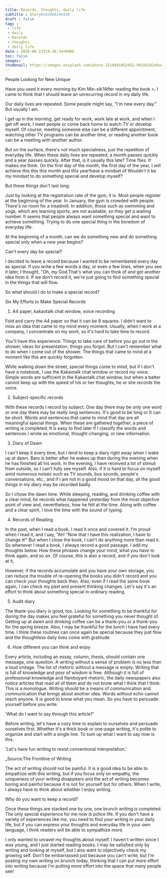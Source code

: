 ```yaml
---
title: Records, thoughts, daily life
subtitle : Story#202008240438
draft : false
tags :
 - life
 - daily
 - Records
 - thoughts
 - daily life
date : 2020-08-23T19:38:34+0900
toc: false
images: 
thumbnail: https://images.unsplash.com/photo-1518481852452-9415b262eba4?ixlib=rb-1.2.1&q=80&fm=jpg&crop=entropy&cs=tinysrgb&w=1080&fit=max&ixid=eyJhcHBfaWQiOjE1NTU0OX0
---
```


People Looking for New Unique  

Have you used it every morning by Kim Min-sik?After reading the book >, I came to think that I should leave an unrecurring record in my daily life.  

Our daily lives are repeated. Some people might say, "I'm new every day." But usually I am.  

I get up in the morning, get ready for work, work late at work, and when I get off work, I meet people or come back home to watch TV or develop myself. Of course, meeting someone else can be a different appointment, watching other TV programs can be another time, or reading another book can be a meeting with another author.  

But on the surface, there's not much specialness, just the repetition of everyday life. When these daily lives are repeated, a month passes quickly and a year passes quickly. After that, is it usually this late? Time flies. It makes me think. On the first day of the month, the first day of the year, I will achieve this this this month and this year!have a mindset of Wouldn't it be my mindset to do something special and develop myself?  

But these things don't last long.  

Just by looking at the registration rate of the gym, it is. Most people register at the beginning of the year. In January, the gym is crowded with people. There's no room for a treadmill. In addition, those such as swimming and yoga, which are learning sports, are not available, so they get a waiting number. It seems that people always want something special and want to achieve something. Trying to do one special thing in the boredom of everyday life.  

At the beginning of a month, can we do something new and do something special only when a new year begins?  

Can't every day be special?  

I decided to leave a record because I wanted to be remembered every day as special. If you write a few words a day, or even a few lines, when you see it later, I thought, "Oh, my God.That's what you can think of and get another idea from it. If we don't record it, we're just going to find something special in the things that will flow.  

So what should I do to make a special record?  

Six My Efforts to Make Special Records  

1. A4 paper, kakaotalk chat window, voice recording  

Fold and carry the A4 paper so that it can be 8 squares. I didn't want to miss an idea that came to my mind every moment. Usually, when I work at a company, I concentrate on my work, so it's hard to take time to record.  

You'll have this experience. Things to take care of before you go out in the shower, ideas for presentation, things you forgot. But I can't remember what to do when I come out of the shower. The things that came to mind at a moment like this are quickly forgotten.  

While walking down the street, special things come to mind, but if I don't have a notebook, I use the Kakaotalk chat window or record my voice. Simple words are sufficient in the Kakaotalk chat window, but when a batter cannot keep up with the speed of his or her thoughts, he or she records the voice.  

2. Subject-specific records  

With these records I record by subject. One day there may be only one word or one day there may be really long sentences. It's good to be long or It can be short. Words and sentences that came to mind that day are all meaningful special things. When these are gathered together, a piece of writing is completed. It is easy to find later if I classify the words and sentences I wrote as emotional, thought-changing, or new information.  

3. Diary of Dawn  

I can't keep it every time, but I tend to keep a diary right away when I wake up at dawn. Baro is better after he wakes up than during the evening when he has finished all his work. In the evening, I have received a lot of stimuli from outside, so I can't fully see myself. Also, if it is hard to focus on myself amid numerous noises such as TV sounds, bus sounds, people's conversations, etc., and if I am not in a good mood on that day, all the good things in my diary may be recorded badly.  

So I chose the dawn time. While sleeping, reading, and drinking coffee with a clear mind, he records what happened yesterday from the most objective point of view and, nevertheless, how he felt at the time. Along with coffee and a clear spirit, I love the time with the sound of typing.  

4. Records of Reading  

In the past, when I read a book, I read it once and covered it. I'm proud when I read it, and I say, "Ah! "Now that I have this realization, I have to change it!" But when I close the book, I can't do anything more than read it. So whenever I read a book, I always record a good passage. I add my thoughts below. How these phrases change your mind, what you have to think again, and so on. Of course, this is also a record, and if you don't look at it,  

However, if the records accumulate and you have your own storage, you can reduce the trouble of re-opening the books you didn't record and you can check your thoughts back then. Also, even if I read the same book again, I can check my past and present thinking changes. Let's say it's an effort to think about something special in ordinary reading.  

5. Audit diary  

The thank-you diary is good, too. Looking for something to be thankful for during the day makes you feel grateful for something you never thought of. Getting up at dawn and drinking coffee can be a thank-you or a thank-you for the spring breeze. Also, I may be thankful for the lunch I have had every time. I think these routines can once again be special because they just flow and the thoughtless daily lives come with gratitude.  

6. How different you can think and enjoy  

Every article, including an essay, column, thesis, should contain one message, one question. A writing without a sense of problem is no less than a loud vintage. The list of rhetoric without a message is empty. Writing that is full of knowledge and poor of wisdom is free. Although it is full of professional knowledge and flamboyant rhetoric, the daily newspapers also notice articles that read all of them and do not know what I think that I think. This is a monologue. Writing should be a means of communication and communication that brings about another idea. Words without echo cannot reach anyone. It is good to know what you mean. So you have to persuade yourself before you write.  

'What do I want to say through this article?'  

Before writing, let's have a cozy time to explain to ourselves and persuade ourselves first. Whether it's a thick book or one-page writing, it's polite to organize and start with a single line. To sum up what I want to say now is this.  

'Let's have fun writing to resist conventional interpretation.'  

_Source:The Frontline of Writing  

The act of writing should not be painful. It is a good idea to be able to empathize with this writing, but if you focus only on empathy, the uniqueness of your writing disappears and the act of writing becomes boring and painful because it is not for yourself but for others. When I write, I always have to think about whether I enjoy writing.  

Why do you want to keep a record?  

Once these things are stacked one by one, one brunch writing is completed. The only special experience for me now is police life. If you don't have a variety of experiences like me, you need to find your writing in your daily life, but if you can express your thoughts and everyday life in your own language, I think readers will be able to sympathize more.  

I only wanted to unravel my thoughts about myself. I haven't written since I was young, and I just started reading books. I may be satisfied only by writing and looking at myself, but I also want to objectively check my growing self. Don't be embarrassed just because you can't write, but I'm posting my own writing on brunch today, thinking that I can put more effort into writing because I'm putting more effort into the space that many people see!  

